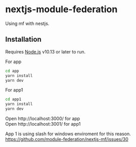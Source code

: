 # nextjs-module-federation
Using mf with nestjs.

## Installation

Requires [Node.js](https://nodejs.org/) v10.13 or later to run.

For app

```sh
cd app
yarn install
yarn dev
```

For app1

```sh
cd app1
yarn install
yarn dev
```

Open http://localhost:3000/ for app  
Open http://localhost:3001/ for app1

App 1 is using slash for windows enviroment for this reason.  
https://github.com/module-federation/nextjs-mf/issues/30

